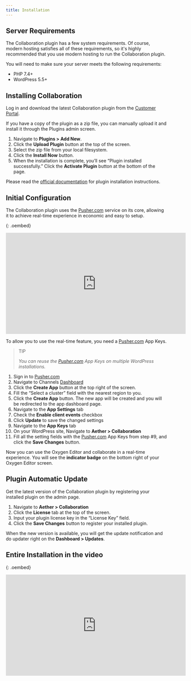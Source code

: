 ```yaml
---
title: Installation
---
```


## Server Requirements

The Collaboration plugin has a few system requirements. Of course, modern hosting satisfies all of these requirements, so it's highly recommended that you use modern hosting to run the Collaboration plugin.

You will need to make sure your server meets the following requirements:

- PHP 7.4+
- WordPress 5.5+

## Installing Collaboration

Log in and download the latest Collaboration plugin from the [Customer Portal](https://docs.dplugins.com/checkout/downloads/).

If you have a copy of the plugin as a zip file, you can manually upload it and install it through the Plugins admin screen.

1. Navigate to **Plugins &gt; Add New**.
2. Click the **Upload Plugin** button at the top of the screen.
3. Select the zip file from your local filesystem.
4. Click the **Install Now** button.
5. When the installation is complete, you’ll see “Plugin installed successfully.” Click the **Activate Plugin** button at the bottom of the page.

Please read the [official documentation](https://wordpress.org/support/article/managing-plugins/#manual-upload-via-wordpress-admin) for plugin installation instructions.

## Initial Configuration

The Collaboration plugin uses the [Pusher.com](https://pusher.com/channels) service on its core, allowing it to achieve real-time experience in economic and easy to setup.

{: .oembed}
<iframe width="560" height="315" src="https://www.youtube.com/embed/eDi0MQXQDIg" title="YouTube video player" frameborder="0" allow="accelerometer; autoplay; clipboard-write; encrypted-media; gyroscope; picture-in-picture; web-share" allowfullscreen></iframe>

To allow you to use the real-time feature, you need a [Pusher.com](http://pusher.com/) App Keys.

> TIP
> 
> <cite>You can reuse the [Pusher.com](http://pusher.com/) App Keys on multiple WordPress installations.</cite>

1. Sign in to [Pusher.com](https://dashboard.pusher.com/accounts/sign_in)
2. Navigate to Channels [Dashboard](https://dashboard.pusher.com/channels)
3. Click the **Create App** button at the top right of the screen.
4. Fill the “Select a cluster” field with the nearest region to you.
5. Click the **Create App** button. The new app will be created and you will be redirected to the app dashboard page.
6. Navigate to the **App Settings** tab
7. Check the **Enable client events** checkbox
8. Click **Update** to save the changed settings
9. Navigate to the **App Keys** tab
10. On your WordPress site, Navigate to **Aether &gt; Collaboration**
11. Fill all the setting fields with the [Pusher.com](http://pusher.com/) App Keys from step #9, and click the **Save Changes** button.

Now you can use the Oxygen Editor and collaborate in a real-time experience. You will see the **indicator badge** on the bottom right of your Oxygen Editor screen.

## Plugin Automatic Update

Get the latest version of the Collaboration plugin by registering your installed plugin on the admin page.

1. Navigate to **Aether &gt; Collaboration**
2. Click the **License** tab at the top of the screen.
3. Input your plugin license key in the “License Key” field.
4. Click the **Save Changes** button to register your installed plugin.

When the new version is available, you will get the update notification and do updater right on the **Dashboard &gt; Updates**.

## Entire Installation in the video

{: .oembed}
<iframe width="560" height="315" src="https://www.youtube.com/embed/q51xhGxTk5k" title="YouTube video player" frameborder="0" allow="accelerometer; autoplay; clipboard-write; encrypted-media; gyroscope; picture-in-picture; web-share" allowfullscreen></iframe>
